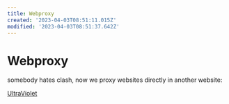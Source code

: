 ```yaml
---
title: Webproxy
created: '2023-04-03T08:51:11.015Z'
modified: '2023-04-03T08:51:37.642Z'
---
```


# Webproxy

somebody hates clash, now we proxy websites directly in another website:

[UltraViolet]()
